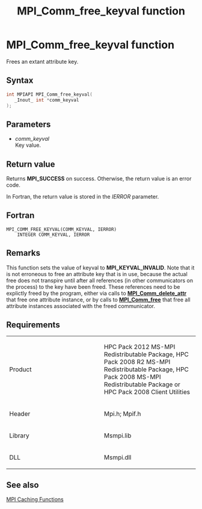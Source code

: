 ﻿---
title: MPI_Comm_free_keyval function
TOCTitle: MPI_Comm_free_keyval function
ms:assetid: 9f5c82d0-29b4-4c5f-9a84-1a9e3e26690a
ms:mtpsurl: https://msdn.microsoft.com/en-us/library/Dn473270(v=VS.85)
ms:contentKeyID: 59360816
ms.date: 03/28/2018
mtps_version: v=VS.85
f1_keywords:
- MPI_COMM_FREE_KEYVAL
- mpif/MPI_Comm_free_keyval
- mpi/MPI_COMM_FREE_KEYVAL
dev_langs:
- C++
- C
---

# MPI\_Comm\_free\_keyval function

Frees an extant attribute key.

## Syntax

``` c++
int MPIAPI MPI_Comm_free_keyval(
   _Inout_ int *comm_keyval
);
```

## Parameters

  - *comm\_keyval*  
    Key value.

## Return value

Returns **MPI\_SUCCESS** on success. Otherwise, the return value is an error code.

In Fortran, the return value is stored in the *IERROR* parameter.

## Fortran

    MPI_COMM_FREE_KEYVAL(COMM_KEYVAL, IERROR)
        INTEGER COMM_KEYVAL, IERROR

## Remarks

This function sets the value of keyval to **MPI\_KEYVAL\_INVALID**. Note that it is not erroneous to free an attribute key that is in use, because the actual free does not transpire until after all references (in other communicators on the process) to the key have been freed. These references need to be explictly freed by the program, either via calls to [**MPI\_Comm\_delete\_attr**](mpi-comm-delete-attr-function.md) that free one attribute instance, or by calls to [**MPI\_Comm\_free**](mpi-comm-free-function.md) that free all attribute instances associated with the freed communicator.

## Requirements

<table>
<colgroup>
<col style="width: 50%" />
<col style="width: 50%" />
</colgroup>
<tbody>
<tr class="odd">
<td><p>Product</p></td>
<td><p>HPC Pack 2012 MS-MPI Redistributable Package, HPC Pack 2008 R2 MS-MPI Redistributable Package, HPC Pack 2008 MS-MPI Redistributable Package or HPC Pack 2008 Client Utilities</p></td>
</tr>
<tr class="even">
<td><p>Header</p></td>
<td>Mpi.h;
Mpif.h</td>
</tr>
<tr class="odd">
<td><p>Library</p></td>
<td>Msmpi.lib</td>
</tr>
<tr class="even">
<td><p>DLL</p></td>
<td>Msmpi.dll</td>
</tr>
</tbody>
</table>


## See also

[MPI Caching Functions](mpi-caching-functions.md)

